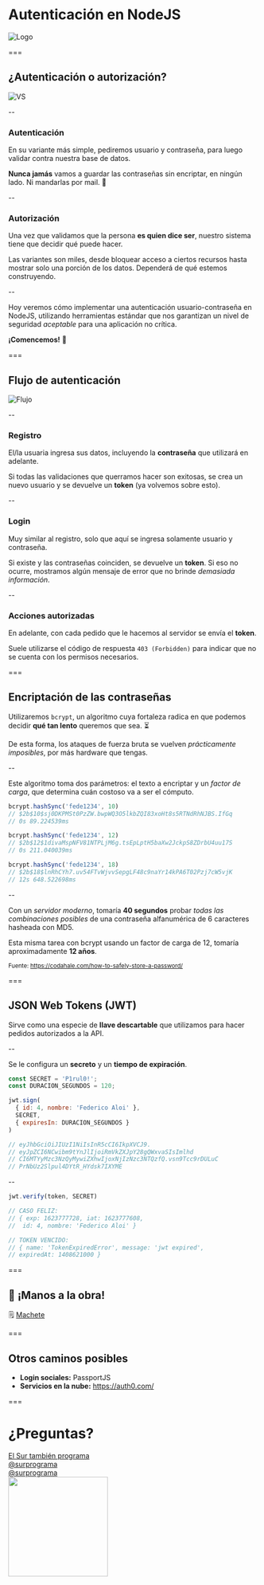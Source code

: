 # Autenticación en NodeJS

![Logo](img/perfil.png)

===

## ¿Autenticación o autorización?

![VS](./img/autenticacion-autorizacion.png)

--

### Autenticación

En su variante más simple, pediremos usuario y contraseña, para luego validar contra nuestra base de datos. 

**Nunca jamás** vamos a guardar las contraseñas sin encriptar, en ningún lado. Ni mandarlas por mail. 🤬

--

### Autorización

Una vez que validamos que la persona **es quien dice ser**, nuestro sistema tiene que decidir qué puede hacer.

Las variantes son miles, desde bloquear acceso a ciertos recursos hasta mostrar solo una porción de los datos. Dependerá de qué estemos construyendo.

--

Hoy veremos cómo implementar una autenticación usuario-contraseña en NodeJS, utilizando herramientas estándar que nos garantizan un nivel de seguridad _aceptable_ para una aplicación no crítica.

**¡Comencemos!** 💪

===

## Flujo de autenticación

![Flujo](./img/flujo-auth.png)

--

### Registro

El/la usuaria ingresa sus datos, incluyendo la **contraseña** que utilizará en adelante.

Si todas las validaciones que querramos hacer son exitosas, se crea un nuevo usuario y se devuelve un **token** (ya volvemos sobre esto).

--

### Login

Muy similar al registro, solo que aquí se ingresa solamente usuario y contraseña.

Si existe y las contraseñas coinciden, se devuelve un **token**. Si eso no ocurre, mostramos algún mensaje de error que no brinde _demasiada información_.

--

### Acciones autorizadas

En adelante, con cada pedido que le hacemos al servidor se envía el **token**.

Suele utilizarse el código de respuesta `403 (Forbidden)` para indicar que no se cuenta con los permisos necesarios.

===

## Encriptación de las contraseñas

Utilizaremos `bcrypt`, un algoritmo cuya fortaleza radica en que podemos decidir **qué tan lento** queremos que sea. ⏳

De esta forma, los ataques de fuerza bruta se vuelven _prácticamente imposibles_, por más hardware que tengas.

--

Este algoritmo toma dos parámetros: el texto a encriptar y un _factor de carga_, que determina cuán costoso va a ser el cómputo.

```js
bcrypt.hashSync('fede1234', 10)
// $2b$10$sj0DKPMSt0PzZW.bwpWQ3O5lkbZQI83xoHt8s5RTNdRhNJBS.IfGq
// 0s 89.224539ms

bcrypt.hashSync('fede1234', 12)
// $2b$12$1divaMspNFV81NTPLjM6g.tsEpLptH5baXw2JckpS8ZDrbU4uu17S
// 0s 211.040039ms

bcrypt.hashSync('fede1234', 18)
// $2b$18$lnRhCYh7.uv54FTvWjvvSepgLF48c9naYr14kPA6T02Pzj7cW5vjK
// 12s 648.522698ms
```

--

Con un _servidor moderno_, tomaría **40 segundos** probar _todas las combinaciones posibles_ de una contraseña alfanumérica de 6 caracteres hasheada con MD5. 

Esta misma tarea con bcrypt usando un factor de carga de 12, tomaría aproximadamente **12 años**. 
<!-- .element: class="fragment" -->

<small>Fuente: https://codahale.com/how-to-safely-store-a-password/</small> <!-- .element: class="fragment" -->

===

## JSON Web Tokens (JWT)

Sirve como una especie de **llave descartable** que utilizamos para hacer pedidos autorizados a la API.


--

Se le configura un **secreto** y un **tiempo de expiración**.

```js
const SECRET = 'P1rul0!';
const DURACION_SEGUNDOS = 120;

jwt.sign(
  { id: 4, nombre: 'Federico Aloi' }, 
  SECRET, 
  { expiresIn: DURACION_SEGUNDOS }
)

// eyJhbGciOiJIUzI1NiIsInR5cCI6IkpXVCJ9.
// eyJpZCI6NCwibm9tYnJlIjoiRmVkZXJpY28gQWxvaSIsImlhd
// CI6MTYyMzc3NzQyMywiZXhwIjoxNjIzNzc3NTQzfQ.vsn9Tcc9rDULuC
// PrNbUz2Slpul4DYtR_HYdsk7IXYME
```

--

```js
jwt.verify(token, SECRET)

// CASO FELIZ:
// { exp: 1623777728, iat: 1623777608, 
//  id: 4, nombre: 'Federico Aloi' }

// TOKEN VENCIDO:
// { name: 'TokenExpiredError', message: 'jwt expired', 
// expiredAt: 1408621000 }
```

===

## 🦾 ¡Manos a la obra!

🗒️ [Machete](https://livecodestream.dev/post/a-practical-guide-to-jwt-authentication-with-nodejs/)

===

## Otros caminos posibles

* **Login sociales:** PassportJS
* **Servicios en la nube:** https://auth0.com/

===

# ¿Preguntas?

<div class="red-social">
  <i class="fab fa-youtube color"></i>
  <span><a href="https://youtube.com/c/elsurtambienprograma">El Sur también programa</a></span>
</div>
<div class="red-social">
  <i class="fab fa-telegram-plane color"></i>
  <span><a href="https://t.me/surprograma">@surprograma<a></span>
</div>
<div class="red-social">
  <i class="fab fa-instagram color"></i>
  <span><a href="https://instagr.am/surprograma">@surprograma<a></span>
</div>

<img width="200px" src="img/perfil.png">
